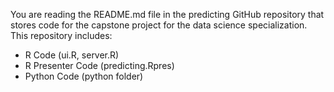 
You are reading the README.md file in the predicting GitHub repository that stores code for the capstone project for the data science specialization. This repository includes:

- R Code (ui.R, server.R)
- R Presenter Code (predicting.Rpres)
- Python Code (python folder)
